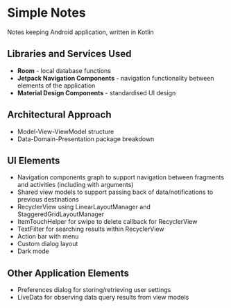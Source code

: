 # Simple Notes
Notes keeping Android application, written in Kotlin

## Libraries and Services Used
* **Room** - local database functions
* **Jetpack Navigation Components** - navigation functionality between elements of the application
* **Material Design Components** - standardised UI design

## Architectural Approach
* Model-View-ViewModel structure
* Data-Domain-Presentation package breakdown

## UI Elements
* Navigation components graph to support navigation between fragments and activities (including with arguments)
* Shared view models to support passing back of data/notifications to previous destinations
* RecyclerView using LinearLayoutManager and StaggeredGridLayoutManager
* ItemTouchHelper for swipe to delete callback for RecyclerView
* TextFilter for searching results within RecyclerView
* Action bar with menu
* Custom dialog layout
* Dark mode

## Other Application Elements
* Preferences dialog for storing/retrieving user settings
* LiveData for observing data query results from view models
